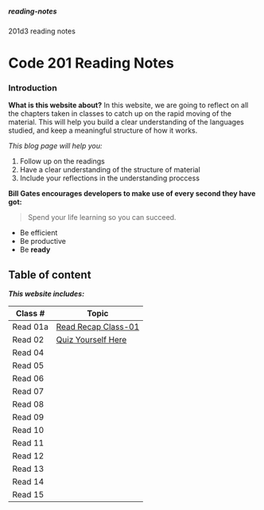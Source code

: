 ##### reading-notes
201d3 reading notes

# Code 201 Reading Notes

### Introduction 
**What is this website about?**
In this website, we are going to reflect on all the chapters taken in classes to catch up on the rapid moving of the material. This will help you build a clear understanding of the languages studied, and keep a meaningful structure of how it works.

*This blog page will help you:*
1. Follow up on the readings
1. Have a clear understanding of the structure of material 
1. Include your reflections in the understanding proccess

**Bill Gates encourages developers to make use of every second they have got:**
 > Spend your life learning so you can succeed. 

* Be efficient 
* Be productive 
* Be **ready**

## Table of content
***This website includes:***

| Class # | Topic |
|---------|-----------|
|Read 01a | [Read Recap Class-01](class-01.md)|
|Read 02 | [Quiz Yourself Here](class-02.md) |
|Read 04 | |
|Read 05 | |
|Read 06 | |
|Read 07 | |
|Read 08 | |
|Read 09 | |
|Read 10 | |
|Read 11 | |
|Read 12 | |
|Read 13 | |
|Read 14 | |
|Read 15 | |